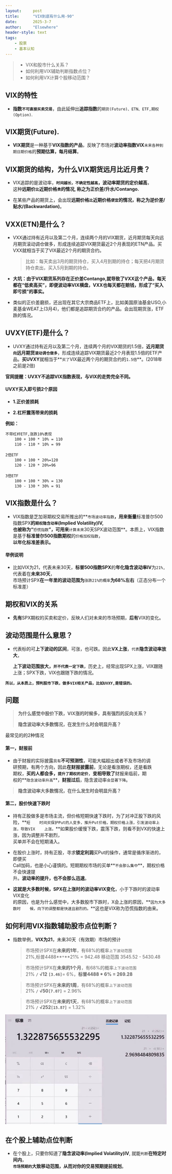 ```yaml
---
layout: 	post
title: 		"VIX到底有什么用-90"
date:       2025-3-7
author: 	"Elsewhere"
header-style: text
tags:
    - 股票 
    - 基本认知
---
```


> - VIX和股市什么关系？
> - 如何利用VIX辅助判断指数点位？
> - 如何利用VX计算个股移动范围？



## VIX的特性

- **指数`不可直接买卖交易`**，由此延伸出**追踪指数**的`期货(Future)、ETN、ETF,期权(Option)`.



## VIX期货(Future).

- **VIX期货**是一种基于**VIX指数的产品**，反映了市场对**波动率指数VIX**`未来各种到期日期价格`的**预期估算，每月结算**。

  

## VIX期货的结构，为什么VIX期货远月比近月贵？
- VIX追踪的是波动率，**`时间越长，不确定性越高`，波动率期货的定价越高**，   
这种**远期价`比`近期价格`贵`**的情况, 称之为**正价差/升水/Contango.**

- 在某些产品的期货上，会出现**远期价格`比`近期价格`便宜`**的情况，称之为**逆价差/贴水/(Backwardation)**。



## VXX(ETN)是什么？

- VXX通过持有近月以及第二个月，连续两个月的VIX期货，近月期货每天向远月期货滚动调仓做多，形成连续追踪VIX期货最近2个月表现的ETN产品。买VXX就相当于买了VIX最近2个月的期货合约。

  > 比如：每天卖出3月的期货持仓，买入4月到期的持仓；每天把4月期货持仓卖出，买入5月到期的持仓。

- **大坑：由于VIX期货系列存在正价差Contango,就导致了VXX这个产品，每天都在“低卖高买”，即便波动率VIX横盘，VXX也每天都在赔钱，形成了“买入即亏损”的事实。**

- 类似的正价差磨损，还出现在其它大宗商品ETF上，比如美国原油基金USO,小麦基金WEAT上(3月4)，他们都是追踪期货合约的产品。会出现期货涨，ETF跌的情况。



## UVXY(ETF)是什么？

- UVXY通过持有近月以及第二个月，连续两个月的VIX期货的1.5倍，**近月期货`向`远月期货`滚动调仓做多`**，形成连续追踪VIX期货最近2个月表现1.5倍的ETF产品。**买UVXY**就相当于**`买了`VIX最近两个月的期货合约的`1.5倍`**。(2018年之前是2倍)

**官网提醒：UVXY不追踪VIX指数表现，与VIX的走势完全不同。**



#### UVXY买入即亏损2个原因

- **1.正价差损耗**

- **2.杠杆震荡带来的损耗**

**例如：**

```
不带杠杆ETF,涨跌10%表现
	100 + 100 * 10% = 110
	110 - 110 * 10% = 99

2倍ETF
	100 + 100 * 20%=120
	120 - 120 * 20%=96

3倍ETF
	100 + 100 * 30% = 130
	130 - 130 * 30% = 91
```




## VIX指数是什么？

- VIX指数是芝加哥期权交易所推出的**`市场波动率指数`**，用来衡量**标准普尔500指数SPX**的`期权隐含动率`(Implied Volatility)IV,   
  也被称为“**`恐慌指数`**”，可用来**`计算未来`30天SPX波动范围**。本质上，VIX指数是基于**标准普尔500指数期权**的`价格加权指数`，  
  **以年化标准差表示。**

#### 举例说明

- 比如VIX为21，代表未来30天，**标普500指数SPX**的**年化隐含波动率IV**为`21%,`代表着在**未来30天**，  
  市场预计SPX**在一年里的波动范围为**`涨跌21%的概率`**为68%左右**（正态分布一个标准差）



## 期权和VIX的关系

- **先有**SPX期权的买卖和定价，反映人们对未来的市场预期，**后有**VIX的变化。



## 波动范围是什么意思？

- 代表标的可**上下波动的区间**，可涨，也可跌。因此**VX上涨**，`代表`**隐含波动率放大**，   

  **上下波动范围放大，`并不代表一定下跌`**，历史上，经常出现SPX上涨，VIX跟随上涨；SPX下跌，VIX也跟随下跌的情况。

**`所以，从本质上，预判股市下跌，做多VIX相关产品，比如UVXY,是错误的。`**



## 问题

> **为什么感觉中股价下跌，VIX涨的时候多，具有强烈的反向关系？**
>
> **隐含波动率大多数情况，在发生什么时会明显升高？**



最常见的的2种情况

#### 第一，财报前

- 由于财报的实际披露`具有`**不可预测性**，可能大幅超出或者不及市场的调  
  研预期，有两个方向，因此**在财报披露前**，无论是看涨期权，还是看跌  
  期权，**买的人都会多，`提升了期权的定价`**，**变相导致了**财报来临前，期  
  权的**`隐含波动率升高`**，**财报过后**，隐含波动率`会显著下降`。



> **隐含波动率大多数情况，在什么发生时会明显升高？**

#### 第二，股价快速下跌时

- 持有正股做多是市场主流，但价格短期快速下跌时，为了对冲正股下跌的风险，**`短   
  时间买保护Put的人变多，推升Put价格，期权价格上涨，引发波动率上涨，导致VIX   
  上涨。`**如果股价缓慢下跌，震荡下跌，则看不到VX的快速上涨，因为调整并不剧烈，  
  买单并不会在短期涌入。

- 在股价上涨时，持有正股，寻求**锁定利润**买Put的操作，通常是循序渐进的，即便买   
  Call加码，也是小心谨慎的。短期期权市场的买单**`不会那么集中`**，期权价格不会快速提   
  升。**波动率的提升，也不会那么迅速**。

- **这就是大多数时候，SPX在上涨时的波动率VIX变化**，小于下跌时的波动率VIX变化   
  的原因，也是为什么感觉中，大多数股市下跌时，X会上涨的原因，**`因为大多数时   
  候，向下的调整都是快速且剧烈的。`**这也是VIX称为恐慌指数的由来。



## 如何利用VIX指数辅助股市点位判断？

- 指数举例，**VIX为21**，未来30天（有效期）市场的预计

  > 市场预计SPX在**未来的1年**，有68%的概率`上下波动范围`   
  > 21%,标普4488**`*`**21% = 942.48 移动范围 3545.52 - 5430.48   

  > 市场预计SPX在**未来的1个月**，有68%的概率`上下波动范围`  
  > 21% **`/`** **√12** **`[3.46]`**= 6%，**标普4488 * 6% = 269.28**

  > 市场预计SPX在**未来的1周**，有68%的概率`上下波动范围`  
  > 21% **`/`** **√50`[7.07]`** = 2.96%

  > 市场预计SPX在**未来的1天**，有68%的概率`上下波动范围`  
  > 21% **`/`** **√252`[15.87]`** = 1.32%

![img](/img/2025/03/07-90/7.jpg)



## 在个股上辅助点位判断

- 在个股上，只要你知道了**隐含波动率(Implied Volatility)IV**, 就能`判断`**在特定时间内**，  
  **`市场预期的`大致移动范围，**从而对你的交易预期**提前规划**。

